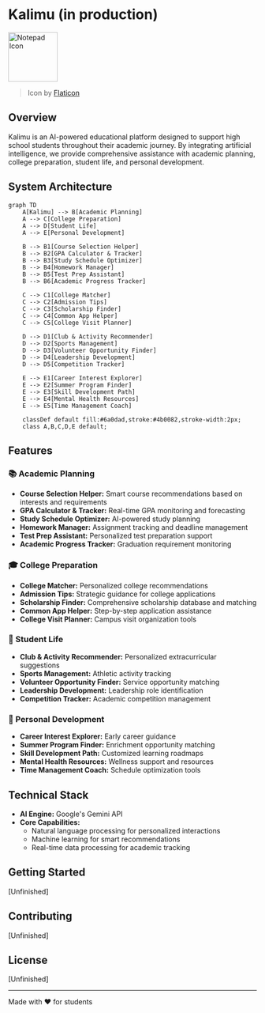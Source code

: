 # Kalimu (in production)

<img src="https://cdn-icons-png.flaticon.com/512/7329/7329446.png" alt="Notepad Icon" width="100"/>

> Icon by [Flaticon](https://www.flaticon.com/free-icon/notepad_7329446)

## Overview

Kalimu is an AI-powered educational platform designed to support high school students throughout their academic journey. By integrating artificial intelligence, we provide comprehensive assistance with academic planning, college preparation, student life, and personal development.

## System Architecture

```mermaid
graph TD
    A[Kalimu] --> B[Academic Planning]
    A --> C[College Preparation]
    A --> D[Student Life]
    A --> E[Personal Development]

    B --> B1[Course Selection Helper]
    B --> B2[GPA Calculator & Tracker]
    B --> B3[Study Schedule Optimizer]
    B --> B4[Homework Manager]
    B --> B5[Test Prep Assistant]
    B --> B6[Academic Progress Tracker]

    C --> C1[College Matcher]
    C --> C2[Admission Tips]
    C --> C3[Scholarship Finder]
    C --> C4[Common App Helper]
    C --> C5[College Visit Planner]

    D --> D1[Club & Activity Recommender]
    D --> D2[Sports Management]
    D --> D3[Volunteer Opportunity Finder]
    D --> D4[Leadership Development]
    D --> D5[Competition Tracker]

    E --> E1[Career Interest Explorer]
    E --> E2[Summer Program Finder]
    E --> E3[Skill Development Path]
    E --> E4[Mental Health Resources]
    E --> E5[Time Management Coach]

    classDef default fill:#6a0dad,stroke:#4b0082,stroke-width:2px;
    class A,B,C,D,E default;

```

## Features

### 📚 Academic Planning

- **Course Selection Helper:** Smart course recommendations based on interests and requirements
- **GPA Calculator & Tracker:** Real-time GPA monitoring and forecasting
- **Study Schedule Optimizer:** AI-powered study planning
- **Homework Manager:** Assignment tracking and deadline management
- **Test Prep Assistant:** Personalized test preparation support
- **Academic Progress Tracker:** Graduation requirement monitoring

### 🎓 College Preparation

- **College Matcher:** Personalized college recommendations
- **Admission Tips:** Strategic guidance for college applications
- **Scholarship Finder:** Comprehensive scholarship database and matching
- **Common App Helper:** Step-by-step application assistance
- **College Visit Planner:** Campus visit organization tools

### 🌟 Student Life

- **Club & Activity Recommender:** Personalized extracurricular suggestions
- **Sports Management:** Athletic activity tracking
- **Volunteer Opportunity Finder:** Service opportunity matching
- **Leadership Development:** Leadership role identification
- **Competition Tracker:** Academic competition management

### 🚀 Personal Development

- **Career Interest Explorer:** Early career guidance
- **Summer Program Finder:** Enrichment opportunity matching
- **Skill Development Path:** Customized learning roadmaps
- **Mental Health Resources:** Wellness support and resources
- **Time Management Coach:** Schedule optimization tools

## Technical Stack

- **AI Engine:** Google's Gemini API
- **Core Capabilities:**
  - Natural language processing for personalized interactions
  - Machine learning for smart recommendations
  - Real-time data processing for academic tracking

## Getting Started

[Unfinished]

## Contributing

[Unfinished]

## License

[Unfinished]

---
Made with ❤️ for students
